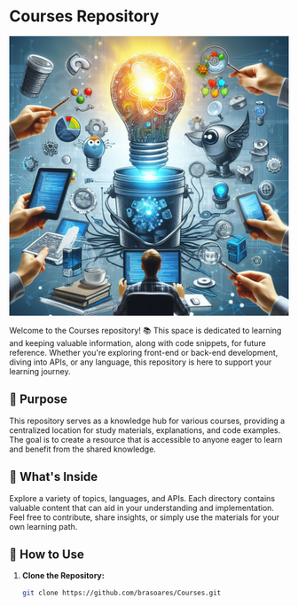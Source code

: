 # Courses Repository

![Study Banner](Media/RepresentationFor.jpg)

Welcome to the Courses repository! 📚 This space is dedicated to learning and keeping valuable information, along with code snippets, for future reference. Whether you're exploring front-end or back-end development, diving into APIs, or any language, this repository is here to support your learning journey.

## 🌟 Purpose

This repository serves as a knowledge hub for various courses, providing a centralized location for study materials, explanations, and code examples. The goal is to create a resource that is accessible to anyone eager to learn and benefit from the shared knowledge.

## 📖 What's Inside

Explore a variety of topics, languages, and APIs. Each directory contains valuable content that can aid in your understanding and implementation. Feel free to contribute, share insights, or simply use the materials for your own learning path.

## 🚀 How to Use

1. **Clone the Repository:**
   ```bash
   git clone https://github.com/brasoares/Courses.git
